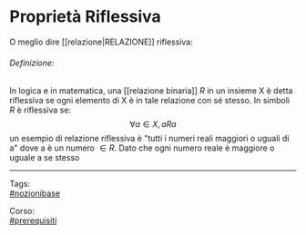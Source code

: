 # Proprietà Riflessiva
O meglio dire [[relazione|RELAZIONE]] riflessiva:

###### Definizione:
In logica e in matematica, una [[relazione binaria]] $R$ in un insieme X è detta riflessiva se ogni elemento di X è in tale relazione con sé stesso.
In simboli $R$ è riflessiva se:
$$ \forall a \in X, aRa $$
un esempio di relazione riflessiva è "tutti i numeri reali maggiori o uguali di a" dove a è un numero $\in R$. Dato che ogni numero reale è maggiore o uguale a se stesso
***
Tags:  
[#nozionibase](app://obsidian.md/index.html#nozionibase)

Corso:  
[#prerequisiti](app://obsidian.md/index.html#prerequisiti)